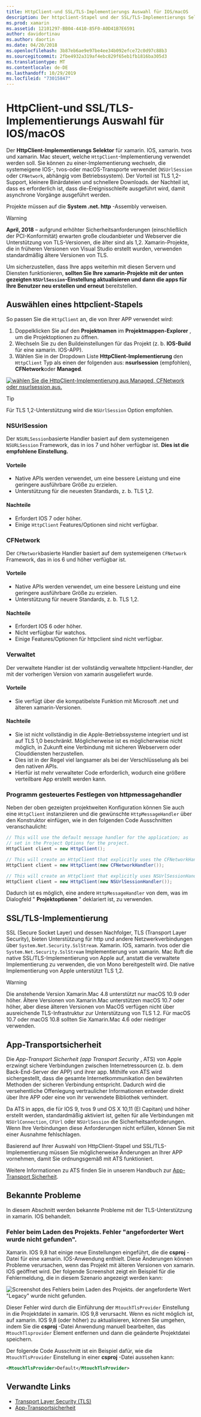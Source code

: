```yaml
---
title: HttpClient-und SSL/TLS-Implementierungs Auswahl für IOS/macOS
description: Der httpclient-Stapel und der SSL/TLS-Implementierungs Selektor bestimmen die HttpClient-und SSL/TLS-Implementierung, die von ihrer xamarin IOS-, tvos-oder macOS-App verwendet wird.
ms.prod: xamarin
ms.assetid: 12101297-BB04-4410-85F0-A0D41B7E6591
author: davidortinau
ms.author: daortin
ms.date: 04/20/2018
ms.openlocfilehash: 3b87eb6ae9e97be4ee34b092efce72c0d97c88b3
ms.sourcegitcommit: 2fbe4932a319af4ebc829f65eb1fb1816ba305d3
ms.translationtype: MT
ms.contentlocale: de-DE
ms.lasthandoff: 10/29/2019
ms.locfileid: "73015847"
---
```

# <a name="httpclient-and-ssltls-implementation-selector-for-iosmacos"></a>HttpClient-und SSL/TLS-Implementierungs Auswahl für IOS/macOS

Der **HttpClient-Implementierungs Selektor** für xamarin. IOS, xamarin. tvos und xamarin. Mac steuert, welche `HttpClient`-Implementierung verwendet werden soll. Sie können zu einer-Implementierung wechseln, die systemeigene IOS-, tvos-oder macOS-Transporte verwendet (`NSUrlSession` oder `CFNetwork`, abhängig vom Betriebssystem). Der Vorteil ist TLS 1,2-Support, kleinere Binärdateien und schnellere Downloads. der Nachteil ist, dass es erforderlich ist, dass die-Ereignisschleife ausgeführt wird, damit asynchrone Vorgänge ausgeführt werden.

Projekte müssen auf die **System .net. http** -Assembly verweisen.

> [!WARNING]
> **April, 2018** – aufgrund erhöhter Sicherheitsanforderungen (einschließlich der PCI-Konformität) erwarten große cloudanbieter und Webserver die Unterstützung von TLS-Versionen, die älter sind als 1,2. Xamarin-Projekte, die in früheren Versionen von Visual Studio erstellt wurden, verwenden standardmäßig ältere Versionen von TLS.
>
> Um sicherzustellen, dass Ihre apps weiterhin mit diesen Servern und Diensten funktionieren, **sollten Sie Ihre xamarin-Projekte mit der unten gezeigten `NSUrlSession`-Einstellung aktualisieren und dann die apps für Ihre Benutzer neu erstellen und erneut** bereitstellen.

## <a name="selecting-an-httpclient-stack"></a>Auswählen eines httpclient-Stapels

So passen Sie die `HttpClient` an, die von Ihrer APP verwendet wird:

1. Doppelklicken Sie auf den **Projektnamen** im **Projektmappen-Explorer** , um die Projektoptionen zu öffnen.
2. Wechseln Sie zu den Buildeinstellungen für das Projekt (z. b. **IOS-Build** für eine xamarin. IOS-APP).
3. Wählen Sie in der Dropdown Liste **HttpClient-Implementierung** den `HttpClient` Typ als einen der folgenden aus: **nsurlsession** (empfohlen), **CFNetwork**oder **Managed**.

[![wählen Sie die HttpClient-Implementierung aus Managed, CFNetwork oder nsurlsession aus.](http-stack-images/http-xs-sml.png)](http-stack-images/http-xs.png#lightbox)

> [!TIP]
> Für TLS 1,2-Unterstützung wird die `NSUrlSession` Option empfohlen.

### <a name="nsurlsession"></a>NSUrlSession

Der `NSURLSession`basierte Handler basiert auf dem systemeigenen `NSURLSession` Framework, das in ios 7 und höher verfügbar ist. 
**Dies ist die empfohlene Einstellung.**

#### <a name="pros"></a>Vorteile

- Native APIs werden verwendet, um eine bessere Leistung und eine geringere ausführbare Größe zu erzielen.
- Unterstützung für die neuesten Standards, z. b. TLS 1,2.

#### <a name="cons"></a>Nachteile

- Erfordert IOS 7 oder höher.
- Einige `HttpClient` Features/Optionen sind nicht verfügbar.

### <a name="cfnetwork"></a>CFNetwork

Der `CFNetwork`basierte Handler basiert auf dem systemeigenen `CFNetwork` Framework, das in ios 6 und höher verfügbar ist.

#### <a name="pros"></a>Vorteile

- Native APIs werden verwendet, um eine bessere Leistung und eine geringere ausführbare Größe zu erzielen.
- Unterstützung für neuere Standards, z. b. TLS 1,2.

#### <a name="cons"></a>Nachteile

- Erfordert IOS 6 oder höher.
- Nicht verfügbar für watchos.
- Einige Features/Optionen für httpclient sind nicht verfügbar.

### <a name="managed"></a>Verwaltet

Der verwaltete Handler ist der vollständig verwaltete httpclient-Handler, der mit der vorherigen Version von xamarin ausgeliefert wurde.

#### <a name="pros"></a>Vorteile

- Sie verfügt über die kompatibelste Funktion mit Microsoft .net und älteren xamarin-Versionen.

#### <a name="cons"></a>Nachteile

- Sie ist nicht vollständig in die Apple-Betriebssysteme integriert und ist auf TLS 1,0 beschränkt. Möglicherweise ist es möglicherweise nicht möglich, in Zukunft eine Verbindung mit sicheren Webservern oder Clouddiensten herzustellen.
- Dies ist in der Regel viel langsamer als bei der Verschlüsselung als bei den nativen APIs.
- Hierfür ist mehr verwalteter Code erforderlich, wodurch eine größere verteilbare App erstellt werden kann.

### <a name="programmatically-setting-the-httpmessagehandler"></a>Programm gesteuertes Festlegen von httpmessagehandler

Neben der oben gezeigten projektweiten Konfiguration können Sie auch eine `HttpClient` instanziieren und die gewünschte `HttpMessageHandler` über den Konstruktor einfügen, wie in den folgenden Code Ausschnitten veranschaulicht:

```csharp
// This will use the default message handler for the application; as
// set in the Project Options for the project.
HttpClient client = new HttpClient();

// This will create an HttpClient that explicitly uses the CFNetworkHandler
HttpClient client = new HttpClient(new CFNetworkHandler());

// This will create an HttpClient that explicitly uses NSUrlSessionHandler
HttpClient client = new HttpClient(new NSUrlSessionHandler());
```

Dadurch ist es möglich, eine andere `HttpMessageHandler` von dem, was im Dialogfeld " **Projektoptionen** " deklariert ist, zu verwenden.

## <a name="ssltls-implementation"></a>SSL/TLS-Implementierung

SSL (Secure Socket Layer) und dessen Nachfolger, TLS (Transport Layer Security), bieten Unterstützung für http und andere Netzwerkverbindungen über `System.Net.Security.SslStream`. Xamarin. IOS, xamarin. tvos oder die `System.Net.Security.SslStream` Implementierung von xamarin. Mac Ruft die native SSL/TLS-Implementierung von Apple auf, anstatt die verwaltete Implementierung zu verwenden, die von Mono bereitgestellt wird. Die native Implementierung von Apple unterstützt TLS 1,2.

> [!WARNING]
> Die anstehende Version Xamarin.Mac 4.8 unterstützt nur macOS 10.9 oder höher.
> Ältere Versionen von Xamarin.Mac unterstützen macOS 10.7 oder höher, aber diese älteren Versionen von MacOS verfügen nicht über ausreichende TLS-Infrastruktur zur Unterstützung von TLS 1.2. Für macOS 10.7 oder macOS 10.8 sollten Sie Xamarin.Mac 4.6 oder niedriger verwenden.

## <a name="app-transport-security"></a>App-Transportsicherheit

Die _App-Transport Sicherheit (app Transport Security_ , ATS) von Apple erzwingt sichere Verbindungen zwischen Internetressourcen (z. b. dem Back-End-Server der APP) und ihrer app. Mithilfe von ATS wird sichergestellt, dass die gesamte Internetkommunikation den bewährten Methoden der sicheren Verbindung entspricht. Dadurch wird die versehentliche Offenlegung vertraulicher Informationen entweder direkt über Ihre APP oder eine von ihr verwendete Bibliothek verhindert.

Da ATS in apps, die für IOS 9, tvos 9 und OS X 10,11 (El Capitan) und höher erstellt werden, standardmäßig aktiviert ist, gelten für alle Verbindungen mit `NSUrlConnection`, `CFUrl` oder `NSUrlSession` die Sicherheitsanforderungen. Wenn Ihre Verbindungen diese Anforderungen nicht erfüllen, können Sie mit einer Ausnahme fehlschlagen.

Basierend auf Ihrer Auswahl von HttpClient-Stapel und SSL/TLS-Implementierung müssen Sie möglicherweise Änderungen an Ihrer APP vornehmen, damit Sie ordnungsgemäß mit ATS funktioniert.

Weitere Informationen zu ATS finden Sie in unserem Handbuch zur [App-Transport Sicherheit](~/ios/app-fundamentals/ats.md).

## <a name="known-issues"></a>Bekannte Probleme

In diesem Abschnitt werden bekannte Probleme mit der TLS-Unterstützung in xamarin. IOS behandelt.

### <a name="project-failed-to-load-with-error-requested-value-appletls-wasnt-found"></a>Fehler beim Laden des Projekts. Fehler "angeforderter Wert wurde nicht gefunden".

Xamarin. IOS 9,8 hat einige neue Einstellungen eingeführt, die die **csproj** -Datei für eine xamarin. IOS-Anwendung enthielt. Diese Änderungen können Probleme verursachen, wenn das Projekt mit älteren Versionen von xamarin. IOS geöffnet wird. Der folgende Screenshot zeigt ein Beispiel für die Fehlermeldung, die in diesem Szenario angezeigt werden kann:

![Screenshot des Fehlers beim Laden des Projekts. der angeforderte Wert "Legacy" wurde nicht gefunden.](http-stack-images/tlserror-xs.png)

Dieser Fehler wird durch die Einführung der `MtouchTlsProvider` Einstellung in die Projektdatei in xamarin. IOS 9,8 verursacht. Wenn es nicht möglich ist, auf xamarin. IOS 9,8 (oder höher) zu aktualisieren, können Sie umgehen, indem Sie die **csproj** -Datei Anwendung manuell bearbeiten, das `MtouchTlsprovider` Element entfernen und dann die geänderte Projektdatei speichern.

Der folgende Code Ausschnitt ist ein Beispiel dafür, wie die `MtouchTlsProvider` Einstellung in einer **csproj** -Datei aussehen kann:

```xml
<MtouchTlsProvider>Default</MtouchTlsProvider>
```

## <a name="related-links"></a>Verwandte Links

- [Transport Layer Security (TLS)](~/cross-platform/app-fundamentals/transport-layer-security.md)
- [App-Transportsicherheit](~/ios/app-fundamentals/ats.md)
